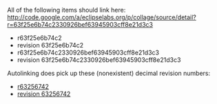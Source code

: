 All of the following items should link here: http://code.google.com/a/eclipselabs.org/p/collage/source/detail?r=63f25e6b74c2330926bef63945903cff8e21d3c3

  * r63f25e6b74c2
  * revision 63f25e6b74c2
  * r63f25e6b74c2330926bef63945903cff8e21d3c3
  * revision 63f25e6b74c2330926bef63945903cff8e21d3c3

Autolinking does pick up these (nonexistent) decimal revision numbers:

  * [r63256742](https://code.google.com/p/collage/source/detail?r=63256742)
  * [revision 63256742](https://code.google.com/p/collage/source/detail?r=63256742)